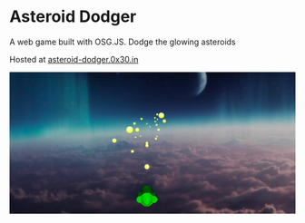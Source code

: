 # Asteroid Dodger
A web game built with OSG.JS. Dodge the glowing asteroids  

Hosted at <a href="https://asteroid-dodger.0x30.in" target="_blank">asteroid-dodger.0x30.in</a>

![image](https://github.com/eoinoreilly30/asteroid-dodger/blob/master/public/res/asteroid_dodger.png)
